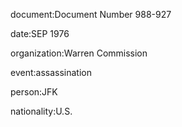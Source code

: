 document:Document Number 988-927

date:SEP 1976

organization:Warren Commission

event:assassination

person:JFK

nationality:U.S.

